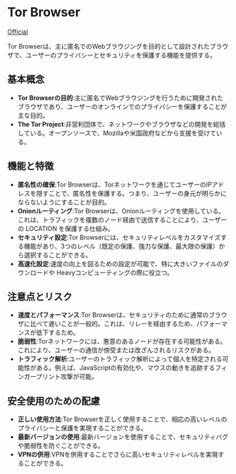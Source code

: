 # Tor Browser

[Official](https://www.torproject.org/)

Tor Browserは、主に匿名でのWebブラウジングを目的として設計されたブラウザで、ユーザーのプライバシーとセキュリティを保護する機能を提供する。

## 基本概念

- **Tor Browserの目的**:主に匿名でWebブラウジングを行うために開発されたブラウザであり、ユーザーのオンラインでのプライバシーを保護することが主な目的。
- **The Tor Project**:非営利団体で、ネットワークやブラウザなどの開発を総括している。オープンソースで、Mozillaや米国政府などから支援を受けている。

## 機能と特徴

- **匿名性の確保**:Tor Browserは、Torネットワークを通じてユーザーのIPアドレスを隠すことで、匿名性を保護する。つまり、ユーザーの身元が明らかにならないようにすることが目的。
- **Onionルーティング**:Tor Browserは、Onionルーティングを使用している。これは、トラフィックを複数のノード経由で送信することにより、ユーザーの LOCATION を保護する仕組み。
- **セキュリティ設定**:Tor Browserには、セキュリティレベルをカスタマイズする機能があり、3つのレベル（既定の保護、強力な保護、最大限の保護）から選択することができる。
- **高速化設定**:速度の向上を図るための設定が可能で、特に大きいファイルのダウンロードや Heavyコンピューティングの際に役立つ。

## 注意点とリスク

- **速度とパフォーマンス**:Tor Browserは、セキュリティのために通常のブラウザに比べて遅いことが一般的。これは、リレーを経由するため、パフォーマンスが低下するため。
- **脆弱性**:Torネットワークには、悪意のあるノードが存在する可能性がある。これにより、ユーザーの通信が傍受または改ざんされるリスクがある。
- **トラフィック解析**:ユーザーのトラフィック解析によって個人を特定される可能性がある。例えば、JavaScriptの有効化や、マウスの動きを追跡するフィンガープリント攻撃が可能。

## 安全使用のための配慮

- **正しい使用方法**:Tor Browserを正しく使用することで、相応の高いレベルのプライバシーと保護を実現することができる。
- **最新バージョンの使用**:最新バージョンを使用することで、セキュリティバグや脆弱性を防ぐことができる。
- **VPNの併用**:VPNを併用することでさらに高いセキュリティレベルを実現することができる。
